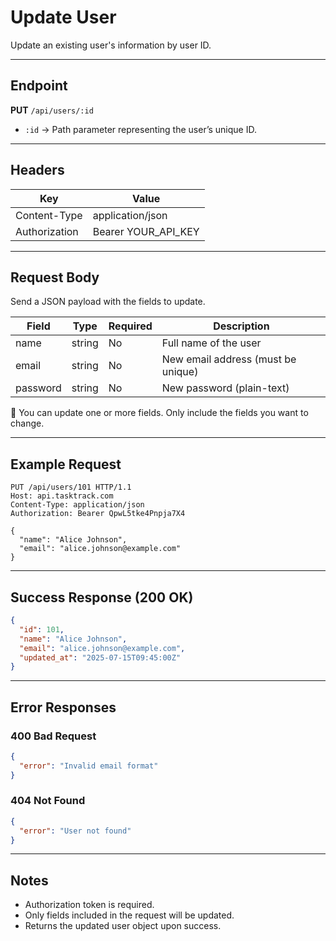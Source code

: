 # Update User

Update an existing user's information by user ID.

---

## Endpoint

**PUT** `/api/users/:id`

- `:id` → Path parameter representing the user’s unique ID.

---

## Headers

| Key            | Value                     |
|----------------|---------------------------|
| Content-Type   | application/json          |
| Authorization  | Bearer YOUR_API_KEY       |

---

## Request Body

Send a JSON payload with the fields to update.

| Field    | Type   | Required | Description                          |
|----------|--------|----------|--------------------------------------|
| name     | string | No       | Full name of the user                |
| email    | string | No       | New email address (must be unique)   |
| password | string | No       | New password (plain-text)            |

📌 You can update one or more fields. Only include the fields you want to change.

---

## Example Request

```http
PUT /api/users/101 HTTP/1.1
Host: api.tasktrack.com
Content-Type: application/json
Authorization: Bearer QpwL5tke4Pnpja7X4

{
  "name": "Alice Johnson",
  "email": "alice.johnson@example.com"
}
```

---

## Success Response (200 OK)

```json
{
  "id": 101,
  "name": "Alice Johnson",
  "email": "alice.johnson@example.com",
  "updated_at": "2025-07-15T09:45:00Z"
}
```

---

## Error Responses

### 400 Bad Request

```json
{
  "error": "Invalid email format"
}
```

### 404 Not Found

```json
{
  "error": "User not found"
}
```

---

## Notes

- Authorization token is required.
- Only fields included in the request will be updated.
- Returns the updated user object upon success.
```
